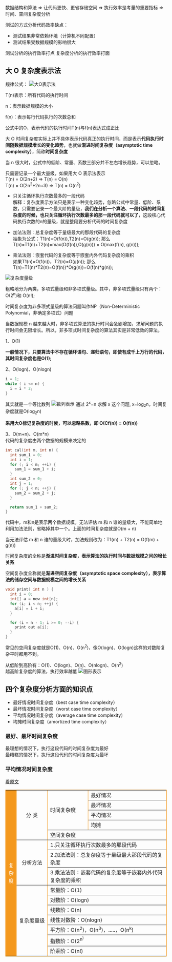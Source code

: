 数据结构和算法 => 让代码更快、更省存储空间 => 执行效率是考量的重要指标 => 时间、空间复杂度分析

测试的方式分析代码效率缺点：
* 测试结果非常依赖环境（计算机不同配置）
* 测试结果受数据规模的影响很大

测试分析的执行效率打点
复杂度分析的执行效率打面


## 大 O 复杂度表示法
规律公式：
![大O表示法](https://static001.geekbang.org/resource/image/22/ef/22900968aa2b190072c985a08b0e92ef.png)

T(n)表示：所有代码的执行时间

n：表示数据规模的大小

f(n)：表示每行代码执行的次数总和

公式中的O，表示代码的执行时间T(n)与f(n)表达式成正比

大 O 时间复杂度实际上并不具体表示代码真正的执行时间，而是表示**代码执行时间随数据规模增长的变化趋势**，也就做**渐进时间复杂度（asymptotic time complexity）**，简称**时间复杂度**

当 n 很大时，公式中的低阶、常量、系数三部分并不左右增长趋势，可以忽略。

只需要记录一个最大量级，如果用大 O 表示法表示<br/>
T(n) = O(2n+2) => T(n) = O(n)<br/>
T(n) = O(2n<sup>2</sup>+2n+3) => T(n) = O(n<sup>2</sup>)

* 只关注循环执行次数最多的一段代码<br/>
解释：复杂度表示方法只是表示一种变化趋势，忽略公式中常量、低阶、系数，只需要记录一个最大阶的量级，**我们在分析一个算法、一段代码的时间复杂度的时候，也只关注循环执行次数最多的那一段代码就可以了**，这段核心代码执行次数的n的量级，就是整段要分析代码的时间复杂度

* 加法法则：总复杂度等于量级最大的那段代码的复杂度<br/>
抽象为公式：T1(n)=O(f(n)),T2(n)=O(g(n)); 那么T(n)=T1(n)+T2(n)=max(O(f(n)),O(g(n))) = O(max(f(n), g(n)));

* 乘法法则：嵌套代码的复杂度等于嵌套内外代码复杂度的乘积<br/>
如果T1(n)=O(f(n))，T2(n)=O(g(n));
那么T(n)=T1(n)\*T2(n)=O(f(n))\*O(g(n))=O(f(n)*g(n));


![复杂度量级](https://static001.geekbang.org/resource/image/37/0a/3723793cc5c810e9d5b06bc95325bf0a.jpg)

粗略地分为两类，多项式量级和非多项式量级。其中，非多项式量级只有两个：O(2<sup>n</sup>)和 O(n!);

时间复杂度为非多项式量级的算法问题叫作NP（Non-Deterministic Polynomial，非确定多项式）问题

当数据规模 n 越来越大时，非多项式算法的执行时间会急剧增加，求解问题的执行时间会无限增长。所以，非多项式时间复杂度的算法其实是非常低效的算法。


1、O(1)

**一般情况下，只要算法中不存在循环语句、递归语句，即使有成千上万行的代码，其时间复杂度也是O(1);**

2、O(logn)、O(nlogn)

```c
i = 1;
while ( i <= n) {
  i = i * 2;
}
```
其实就是一个等比数列
![数列表示](https://static001.geekbang.org/resource/image/9b/9a/9b1c88264e7a1a20b5954be9bc4bec9a.jpg)
通过 2<sup>x</sup>=n 求解 x 这个问题, x=log<sub>2</sub>n，时间复杂度就是O(log<sub>2</sub>n)

**采用大O标记复杂度的时候，可以忽略系数，即 O(Cf(n)) = O(f(n))**


3、O(m+n)、O(m*n)<br/>
代码的复杂度由两个数据的规模来决定的
```c
int cal(int m, int n) {
  int sum_1 = 0;
  int i = 1;
  for (; i < m; ++i) {
    sum_1 = sum_1 + i;
  }
  int sum_2 = 0;
  int j = 1;
  for (; j < n; ++j) {
    sum_2 = sum_2 + j;
  }

  return sum_1 + sum_2;
}
```
代码中，m和n是表示两个数据规模。无法评估 m 和 n 谁的量级大，不能简单地利用加法法则，省略掉其中一个。上面的时间复杂度就是O(m + n)


当无法评估 m 和 n 谁的量级大时，加法规则改为：T1(m) + T2(n) = O(f(m) + g(n))


时间复杂度的全称是**渐进时间复杂度，表示算法的执行时间与数据规模之间的增长关系**

空间复杂度全称就是**渐进空间复杂度（asymptotic space complexity），表示算法的储存空间与数据规模之间的增长关系**

```c
void print( int n ) {
  int i = 0;
  int[] a = new int[n];
  for (i; i < n; ++j) {
    a[i] = i + i;
  }

  for (i = n - 1; i >= 0; --i) {
    print out a[i];
  }
}
```
常见的空间复杂度就是O(1)、O(n)、O(n<sup>2</sup>)，像O(logn)、O(logn)这样的对数阶复杂平时都用不到。


从低阶到高阶有：O(1)、O(logn)、O(n)、O(nlogn)、O(n<sup>2</sup>)<br/>
越高阶复杂度的算法，执行效率越低
![图形表示](https://static001.geekbang.org/resource/image/49/04/497a3f120b7debee07dc0d03984faf04.jpg)


## 四个复杂度分析方面的知识点
* 最好情况时间复杂度（best case time complexity）
* 最坏情况时间复杂度（worst case time complexity）
* 平均情况时间复杂度（average case time complexity）
* 均摊时间复杂度（amortized time complexity）


### 最好、最坏时间复杂度
最理想的情况下，执行这段代码的时间复杂度为最好<br/>
最糟糕的情况下，执行这段代码的时间复杂度为最坏

### 平均情况时间复杂度
[看原文](https://time.geekbang.org/column/article/40447)


<table border="1" style="width: 100%; border: 1px solid #f4981d; width: 100%;">
  <tr>
    <td rowspan="15" width="16" style="color: #fff; background-color: #f4981d;">复杂度</td> 
    <td rowspan="5" width="80" style="text-align: center">分 类</td>
    <td rowspan="4" width="110">时间复杂度</td>
    <td width="auto">最好情况</td>
  </tr>
  <tr>
    <td>最坏情况</td>
  </tr>
  <tr>
    <td>平均情况</td>
  </tr>
  <tr>
    <td>均摊</td>
  </tr>
  <tr >
    <td colspan="2">空间复杂度</td> 
  </tr>
  <tr>
    <td rowspan="3" style="text-align: center">
      分析方法
    </td>
    <td colspan="2">
      1.只关注循环执行次数最多的那段代码
    </td> 
  </tr>
  <tr >
    <td colspan="2">
      2.加法法则：总复杂度等于量级最大那段代码的复杂度 
    </td>
  </tr>
  <tr>
    <td colspan="2">
      3.乘法法则：嵌套代码的复杂度等于嵌套内外代码复杂度的乘积
    </td>
  </tr>
  <tr>
    <td rowspan="7" style="text-align: center">
      复杂度量级
    </td> 
    <td colspan="2">
      常量阶：O(1)
    </td>
  </tr>
  <tr>
    <td colspan="2">对数阶：O(logn)</td>
  </tr>
  <tr>
    <td colspan="2">线数阶：O(n)</td>
  </tr>
  <tr>
    <td colspan="2">线性对数阶：O(nlogn)</td>
  </tr>
  <tr>
    <td colspan="2">平方阶：O(n<sup>2</sup>)，O(n<sup>3</sup>)，.....，O(n<sup>k</sup>)</td>
  </tr>
  <tr>
    <td colspan="2">指数阶：O(2<sup>n<sup>)</td>
  </tr>
  <tr>
    <td colspan="2">阶乘阶：O(n!)</td>
  </tr>
</table>